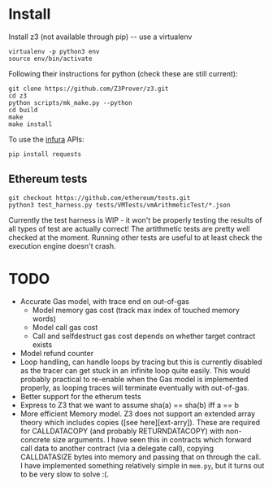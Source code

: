 # Install

Install z3 (not available through pip) -- use a virtualenv

	virtualenv -p python3 env
	source env/bin/activate

Following their instructions for python (check these are still current):

	git clone https://github.com/Z3Prover/z3.git
	cd z3
	python scripts/mk_make.py --python
	cd build
	make
	make install

To use the [infura][infura] APIs:

	pip install requests

[infura]: https://infura.io/

## Ethereum tests

	git checkout https://github.com/ethereum/tests.git
	python3 test_harness.py tests/VMTests/vmArithmeticTest/*.json

Currently the test harness is WIP - it won't be properly testing the results of
all types of test are actually correct! The artithmetic tests are pretty well
checked at the moment. Running other tests are useful to at least check the
execution engine doesn't crash.

# TODO

 - Accurate Gas model, with trace end on out-of-gas
   - Model memory gas cost (track max index of touched memory words)
   - Model call gas cost
   - Call and selfdestruct gas cost depends on whether target contract exists
 - Model refund counter
 - Loop handling, can handle loops by tracing but this is currently disabled as
   the tracer can get stuck in an infinite loop quite easily. This would
   probably practical to re-enable when the Gas model is implemented properly,
   as looping traces will terminate eventually with out-of-gas.
 - Better support for the etherum tests
 - Express to Z3 that we want to assume sha(a) == sha(b) iff a == b
 - More efficient Memory model. Z3 does not support an extended array theory
   which includes copies ([see here][ext-arry]). These are required for
   CALLDATACOPY (and probably RETURNDATACOPY) with non-concrete size arguments.
   I have seen this in contracts which forward call data to another contract
   (via a delegate call), copying CALLDATASIZE bytes into memory and passing
   that on through the call. I have implemented something relatively simple in
   `mem.py`, but it turns out to be very slow to solve :(.

[ext-array]: http://smt2012.loria.fr/paper1.pdf

